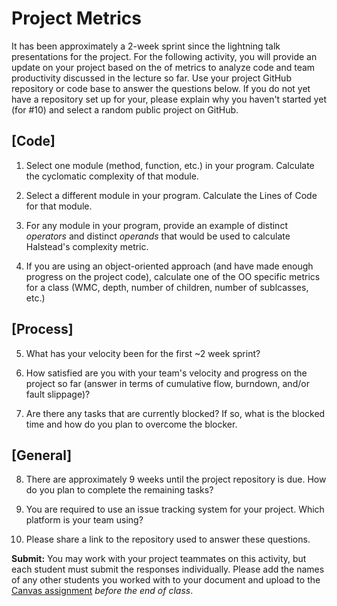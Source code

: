# Project Metrics

It has been approximately a 2-week sprint since the lightning talk presentations for the project. For the following activity, you will provide an update on your project based on the of metrics to analyze code and team productivity discussed in the lecture so far. Use your project GitHub repository or code base to answer the questions below. If you do not yet have a repository set up for your, please explain why you haven't started yet (for #10) and select a random public project on GitHub.

## [Code]

1. Select one module (method, function, etc.) in your program. Calculate the cyclomatic complexity of that module.

2. Select a different module in your program. Calculate the Lines of Code for that module.
   
3. For any module in your program, provide an example of distinct _operators_ and distinct _operands_ that would be used to calculate Halstead's complexity metric.

4. If you are using an object-oriented approach (and have made enough progress on the project code), calculate one of the OO specific metrics for a class (WMC, depth, number of children, number of sublcasses, etc.)

## [Process]

5. What has your velocity been for the first ~2 week sprint? 

6. How satisfied are you with your team's velocity and progress on the project so far (answer in terms of cumulative flow, burndown, and/or fault slippage)?

7. Are there any tasks that are currently blocked? If so, what is the blocked time and how do you plan to overcome the blocker.

## [General]

8. There are approximately 9 weeks until the project repository is due. How do you plan to complete the remaining tasks?

9. You are required to use an issue tracking system for your project. Which platform is your team using?

10. Please share a link to the repository used to answer these questions.

**Submit:** You may work with your project teammates on this activity, but each student must submit the responses individually. Please add the names of any other students you worked with to your document and upload to the [Canvas assignment](https://canvas.vt.edu/courses/165661/assignments/1747227) _before the end of class_.
